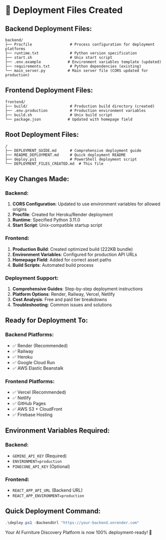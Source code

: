 # 📁 Deployment Files Created

## Backend Deployment Files:
```
backend/
├── Procfile                 # Process configuration for deployment platforms
├── runtime.txt              # Python version specification
├── start.sh                 # Unix start script
├── .env.example            # Environment variables template (updated)
├── requirements.txt         # Python dependencies (existing)
└── main_server.py          # Main server file (CORS updated for production)
```

## Frontend Deployment Files:
```
frontend/
├── build/                   # Production build directory (created)
├── .env.production          # Production environment variables
├── build.sh                 # Unix build script
└── package.json            # Updated with homepage field
```

## Root Deployment Files:
```
/
├── DEPLOYMENT_GUIDE.md      # Comprehensive deployment guide
├── README_DEPLOYMENT.md     # Quick deployment README
├── deploy.ps1               # PowerShell deployment script
└── DEPLOYMENT_FILES_CREATED.md  # This file
```

## Key Changes Made:

### Backend:
1. **CORS Configuration**: Updated to use environment variables for allowed origins
2. **Procfile**: Created for Heroku/Render deployment
3. **Runtime**: Specified Python 3.11.0
4. **Start Script**: Unix-compatible startup script

### Frontend:
1. **Production Build**: Created optimized build (222KB bundle)
2. **Environment Variables**: Configured for production API URLs
3. **Homepage Field**: Added for correct asset paths
4. **Build Scripts**: Automated build process

### Deployment Support:
1. **Comprehensive Guides**: Step-by-step deployment instructions
2. **Platform Options**: Render, Railway, Vercel, Netlify
3. **Cost Analysis**: Free and paid tier breakdowns
4. **Troubleshooting**: Common issues and solutions

## Ready for Deployment To:

### Backend Platforms:
- ✅ Render (Recommended)
- ✅ Railway
- ✅ Heroku
- ✅ Google Cloud Run
- ✅ AWS Elastic Beanstalk

### Frontend Platforms:
- ✅ Vercel (Recommended)
- ✅ Netlify
- ✅ GitHub Pages
- ✅ AWS S3 + CloudFront
- ✅ Firebase Hosting

## Environment Variables Required:

### Backend:
- `GEMINI_API_KEY` (Required)
- `ENVIRONMENT=production`
- `PINECONE_API_KEY` (Optional)

### Frontend:
- `REACT_APP_API_URL` (Backend URL)
- `REACT_APP_ENVIRONMENT=production`

## Quick Deployment Command:
```powershell
.\deploy.ps1 -BackendUrl "https://your-backend.onrender.com"
```

Your AI Furniture Discovery Platform is now 100% deployment-ready! 🚀